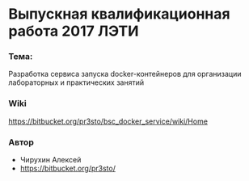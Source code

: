 # Выпускная квалификационная работа 2017 ЛЭТИ #
  
### Тема:  

Разработка сервиса запуска docker-контейнеров для организации лабораторных и практических занятий

### Wiki

https://bitbucket.org/pr3sto/bsc_docker_service/wiki/Home

### Автор ###

* Чирухин Алексей
* https://bitbucket.org/pr3sto/